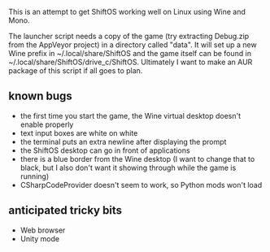 This is an attempt to get ShiftOS working well on Linux using Wine and
Mono.

The launcher script needs a copy of the game (try extracting Debug.zip
from the AppVeyor project) in a directory called "data". It will set up
a new Wine prefix in ~/.local/share/ShiftOS and the game itself can be
found in ~/.local/share/ShiftOS/drive_c/ShiftOS. Ultimately I want to
make an AUR package of this script if all goes to plan.

## known bugs

* the first time you start the game, the Wine virtual desktop doesn't
enable properly
* text input boxes are white on white
* the terminal puts an extra newline after displaying the prompt
* the ShiftOS desktop can go in front of applications
* there is a blue border from the Wine desktop (I want to change that
to black, but I also don't want it showing through while the game is
running)
* CSharpCodeProvider doesn't seem to work, so Python mods won't load

## anticipated tricky bits

* Web browser
* Unity mode
